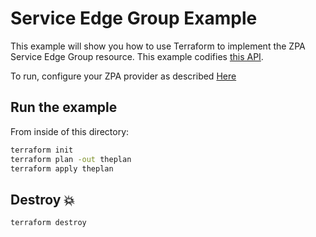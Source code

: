 # Service Edge Group Example

This example will show you how to use Terraform to implement the ZPA Service Edge Group resource.
This example codifies [this API](https://help.zscaler.com/zpa/api-reference#/service-edge-group-controller).

To run, configure your ZPA provider as described [Here](https://github.com/zscaler/terraform-provider-zpa/blob/master/docs/index.html.markdown)

## Run the example

From inside of this directory:

```bash
terraform init
terraform plan -out theplan
terraform apply theplan
```

## Destroy 💥

```bash
terraform destroy
```
